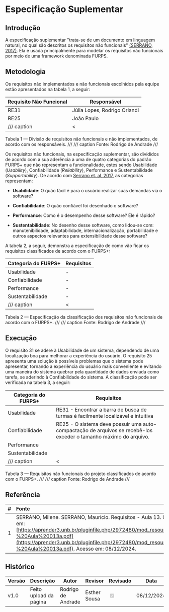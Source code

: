 # Especificação Suplementar

## Introdução

A especificação suplementar "trata-se de um documento em linguagem natural, no qual são descritos os requisitos não funcionais" [(SERRANO, 2017)](https://aprender3.unb.br/pluginfile.php/2972480/mod_resource/content/1/Requisitos%20-%20Aula%20013a.pdf). Ela é usada principalmente para modelar os requisitos não funcionais por meio de uma framework denominada FURPS. 

## Metodologia

Os requisitos não implementados e não funcionais escolhidos pela equipe estão apresentados na tabela 1, a seguir:

| Requisito Não Funcional        |  Responsável                 |  
|--------------------------------|------------------------------|
| RE31                           | Júlia Lopes, Rodrigo Orlandi |
| RE25                           | João Paulo                   |
/// caption | <
Tabela 1 — Divisão de requisitos não funcionais e não implementados, de acordo com os responsáveis.
///
/// caption
Fonte: Rodrigo de Andrade
///

Os requisitos não funcionais, na especificação suplementar, são divididos de acordo com a sua aderência a uma de quatro categorias do padrão FURPS+ que não representam a funcionalidade, estes sendo Usabilidade (*Usability*), Confiabilidade (*Reliability*), Performance e Sustentabilidade (*Supportability*). De acordo com [Serrano et. al, 2017](https://aprender3.unb.br/pluginfile.php/2972480/mod_resource/content/1/Requisitos%20-%20Aula%20013a.pdf), as categorias representam:

* **Usabilidade**: O quão fácil é para o usuário realizar suas demandas via o software?
 
* **Confiabilidade**: O quão confiável foi desenhado o software?

* **Performance**: Como é o desempenho desse software? Ele é rápido?

* **Sustentabilidade**: No desenho desse software, como lidou-se com: manutenibilidade, adaptabilidade, internacionalização, portabilidade e outros aspectos relevantes para extensibilidade desse software?

A tabela 2, a seguir, demonstra a especificação de como vão ficar os requisitos classificados de acordo com o FURPS+:

| Categoria do FURPS+            |  Requisitos                  |  
|--------------------------------|------------------------------|
| Usabilidade                    |               -              |
| Confiabilidade                 |               -              |
| Performance                    |               -              |
| Sustentabilidade               |               -              |
/// caption | <
Tabela 2 — Especificação da classificação dos requisitos não funcionais de acordo com o FURPS+.
///
/// caption
Fonte: Rodrigo de Andrade
///

## Execução

O requisito 31 se adere à Usabilidade de um sistema, dependendo de uma localização boa para melhorar a experiência do usuário. O requisito 25 apresenta uma solução à possíveis problemas que o sistema pode apresentar, tornando a experiência do usuário mais conveniente e evitando uma maneira do sistema quebrar pela quantidade de dados enviada como tarefa, se aderindo à Confiabilidade do sistema. A classificação pode ser verificada na tabela 3, a seguir:

| Categoria do FURPS+            |  Requisitos                 |  
|--------------------------------|------------------------------|
| Usabilidade                    | RE31 - Encontrar a barra de busca de turmas é facilmente localizável e intuitiva |
| Confiabilidade                 | RE25 - O sistema deve possuir uma auto-compactação de arquivos se recebê-los exceder o tamanho máximo do arquivo. |
| Performance                    |                              |
| Sustentabilidade               |                              |
/// caption | <
Tabela 3 — Requisitos não funcionais do projeto classificados de acordo com o FURPS+.
///
/// caption
Fonte: Rodrigo de Andrade
///

## Referência

| # | Fonte|
|---|:------|
| 1 | SERRANO, Milene. SERRANO, Maurício. Requisitos - Aula 13. UnB Gama (FCTE). Disponível em: [https://aprender3.unb.br/pluginfile.php/2972480/mod_resource/content/1/Requisitos%20-%20Aula%20013a.pdf](https://aprender3.unb.br/pluginfile.php/2972480/mod_resource/content/1/Requisitos%20-%20Aula%20013a.pdf). Acesso em: 08/12/2024. |

## Histórico
| Versão | Descrição                  | Autor                           | Revisor                  |                 Revisado          | Data       |
|--------|----------------------------|---------------------------------|--------------------------|-----------------------------------|------------|
| v1.0   | Feito upload da página | Rodrigo de Andrade| Esther Sousa | <input type="checkbox" onclick="return false;" disabled checked/> | 08/12/2024 |